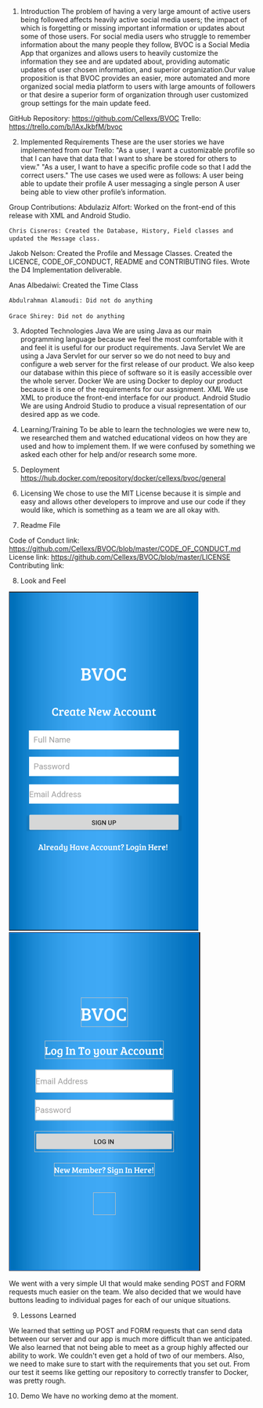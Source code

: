 1. Introduction
  The problem of having a very large amount of active users being followed affects heavily active social media users;
  the impact of which is forgetting or missing important information or updates about some of those users. For social media
  users who struggle to remember information about the many people they follow, BVOC is a Social Media App that organizes and
  allows users to heavily customize the information they see and are updated about, providing automatic updates of user chosen
  information, and superior organization.Our value proposition is that BVOC provides an easier, more automated and more 
  organized social media platform to users with large amounts of followers or that desire a superior form of organization 
  through user customized group settings for the main update feed.
  
GitHub Repository: https://github.com/Cellexs/BVOC
Trello: https://trello.com/b/lAxJkbfM/bvoc

2. Implemented Requirements
  These are the user stories we have implemented from our Trello:
    "As a user, I want a customizable profile so that I can have that data that I want to share be stored for others to view."
    "As a user, I want to have a specific profile code so that I add the correct users."
  The use cases we used were as follows:
    A user being able to update their profile
    A user messaging a single person
    A user being able to view other profile’s information.
    
Group Contributions:
	Abdulaziz Alfort: Worked on the front-end of this release with XML and Android Studio.
  
	Chris Cisneros: Created the Database, History, Field classes and updated the Message class.
  
  Jakob Nelson: Created the Profile and Message Classes. Created the LICENCE, CODE_OF_CONDUCT, README and CONTRIBUTING files.
  Wrote the D4 Implementation deliverable.
	
  Anas Albedaiwi: Created the Time Class
  
	Abdulrahman Alamoudi: Did not do anything
  
	Grace Shirey: Did not do anything

3. Adopted Technologies
  Java
    We are using Java as our main programming language because we feel the most comfortable with it and feel it is useful 
    for our product requirements.
  Java Servlet
    We are using a Java Servlet for our server so we do not need to buy and configure a web server for the first release of
    our product. We also keep our database within this piece of software so it is easily accessible over the whole server.
  Docker
    We are using Docker to deploy our product because it is one of the requirements for our assignment.
  XML
    We use XML to produce the front-end interface for our product.
  Android Studio 
    We are using Android Studio to produce a visual representation of our desired app as we code.

4. Learning/Training
To be able to learn the technologies we were new to, we researched them and watched educational videos on how they are used
and how to implement them. If we were confused by something we asked each other for help and/or research some more.

5. Deployment
  https://hub.docker.com/repository/docker/cellexs/bvoc/general

6. Licensing
We chose to use the MIT License because it is simple and easy and allows other developers to improve and use our code if
they would like, which is something as a team we are all okay with.

7. Readme File

Code of Conduct link: https://github.com/Cellexs/BVOC/blob/master/CODE_OF_CONDUCT.md
License link: https://github.com/Cellexs/BVOC/blob/master/LICENSE
Contributing link: 

8. Look and Feel


![Registration](https://github.com/Cellexs/BVOC/blob/master/Pictures/Reg.PNG)
![Login](https://github.com/Cellexs/BVOC/blob/master/Pictures/log.PNG)

We went with a very simple UI that would make sending POST and FORM requests much easier on the team. We also decided that we would have buttons leading to individual pages for each of our unique situations.

9. Lessons Learned

We learned that setting up POST and FORM requests that can send data between our server and our app is much more difficult than we anticipated. We also learned that not being able to meet as a group highly affected our ability to work. We couldn't even get a hold of two of our members. Also, we need to make sure to start with the requirements that you set out. From our test it seems like getting our repository to correctly transfer to Docker, was pretty rough.

10. Demo
We have no working demo at the moment.
